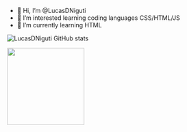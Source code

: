 - 👋 Hi, I’m @LucasDNiguti
- 👀 I’m interested learning coding languages CSS/HTML/JS
- 🌱 I’m currently learning HTML

![LucasDNiguti GitHub stats](https://github-readme-stats.vercel.app/api?username=LucasDNiguti&show_icons=true&theme=gotham)

 <div> 
  <a href="https://github.com/LucasDNiguti">
  <img height="180em" src="https://github-readme-stats.vercel.app/api/top-langs/?username=LucasDNiguti&layout=compact&langs_count=7&theme=gotham"/>
</div>
